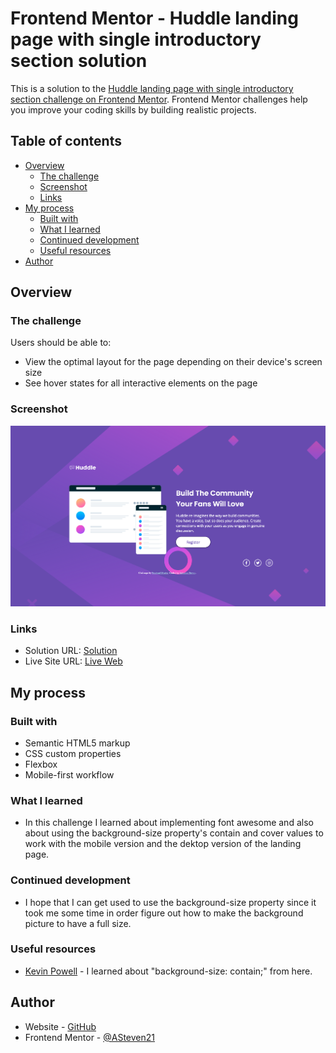 # Frontend Mentor - Huddle landing page with single introductory section solution

This is a solution to the [Huddle landing page with single introductory section challenge on Frontend Mentor](https://www.frontendmentor.io/challenges/huddle-landing-page-with-a-single-introductory-section-B_2Wvxgi0). Frontend Mentor challenges help you improve your coding skills by building realistic projects.

## Table of contents

- [Overview](#overview)
  - [The challenge](#the-challenge)
  - [Screenshot](#screenshot)
  - [Links](#links)
- [My process](#my-process)
  - [Built with](#built-with)
  - [What I learned](#what-i-learned)
  - [Continued development](#continued-development)
  - [Useful resources](#useful-resources)
- [Author](#author)

## Overview

### The challenge

Users should be able to:

- View the optimal layout for the page depending on their device's screen size
- See hover states for all interactive elements on the page

### Screenshot

![](./images/Huddle-LP.png)

### Links

- Solution URL: [Solution](https://github.com/ASteven21/Huddle-Landing-Page)
- Live Site URL: [Live Web](https://asteven21.github.io/Huddle-Landing-Page/)

## My process

### Built with

- Semantic HTML5 markup
- CSS custom properties
- Flexbox
- Mobile-first workflow

### What I learned

- In this challenge I learned about implementing font awesome and also about using the background-size property's contain and cover values to work with the mobile version and the dektop version of the landing page.

### Continued development

- I hope that I can get used to use the background-size property since it took me some time in order figure out how to make the background picture to have a full size.

### Useful resources

- [Kevin Powell](https://www.youtube.com/watch?v=3T_Jy1CqH9k) - I learned about "background-size: contain;" from here.

## Author

- Website - [GitHub](https://github.com/ASteven21)
- Frontend Mentor - [@ASteven21](https://www.frontendmentor.io/profile/ASteven21)
